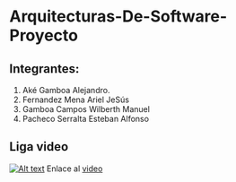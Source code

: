 # Arquitecturas-De-Software-Proyecto

## Integrantes:
1. Aké Gamboa Alejandro.
2. Fernandez Mena Ariel JeSús 
3. Gamboa Campos Wilberth Manuel
4. Pacheco Serralta Esteban Alfonso

## Liga video 

[![Alt text](example)](example)
Enlace al [video](https://www.youtube.com/watch?v=pWdiEqKw_-k)
